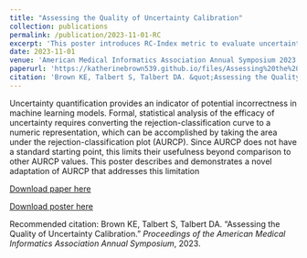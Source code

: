 ```yaml
---
title: "Assessing the Quality of Uncertainty Calibration"
collection: publications
permalink: /publication/2023-11-01-RC
excerpt: 'This poster introduces RC-Index metric to evaluate uncertainty estimates.'
date: 2023-11-01
venue: 'American Medical Informatics Association Annual Symposium 2023'
paperurl: 'https://katherinebrown539.github.io/files/Assessing%20the%20Quality%20of_Brown.pdf'
citation: 'Brown KE, Talbert S, Talbert DA. &quot;Assessing the Quality of Uncertainty Calibration.&quot; <i>Proceedings of the American Medical Informatics Association Annual Symposium</i>, 2023.'
---
```

Uncertainty quantification provides an indicator of potential incorrectness in machine learning models. Formal, statistical analysis of the efficacy of uncertainty requires converting the rejection-classification curve to a numeric representation, which can be accomplished by taking the area under the rejection-classification plot (AURCP). Since AURCP does not have a standard starting point, this limits their usefulness beyond comparison to other AURCP values. This poster describes and demonstrates a novel adaptation of AURCP that addresses this limitation

[Download paper here](https://katherinebrown539.github.io/files/Assessing%20the%20Quality%20of_Brown.pdf)

[Download poster here](https://katherinebrown539.github.io/files/P01%20Brown.pdf)

Recommended citation: Brown KE, Talbert S, Talbert DA. “Assessing the Quality of Uncertainty Calibration.” <i>Proceedings of the American Medical Informatics Association Annual Symposium</i>, 2023.
